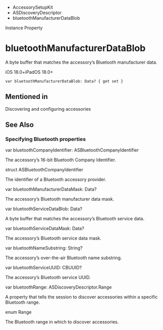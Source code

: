 

- AccessorySetupKit
- ASDiscoveryDescriptor
-  bluetoothManufacturerDataBlob 

Instance Property

# bluetoothManufacturerDataBlob

A byte buffer that matches the accessory’s Bluetooth manufacturer data.

iOS 18.0+iPadOS 18.0+

``` source
var bluetoothManufacturerDataBlob: Data? { get set }
```

## Mentioned in 

Discovering and configuring accessories

## See Also

### Specifying Bluetooth properties

var bluetoothCompanyIdentifier: ASBluetoothCompanyIdentifier

The accessory’s 16-bit Bluetooth Company Identifier.

struct ASBluetoothCompanyIdentifier

The identifier of a Bluetooth accessory provider.

var bluetoothManufacturerDataMask: Data?

The accessory’s Bluetooth manufacturer data mask.

var bluetoothServiceDataBlob: Data?

A byte buffer that matches the accessory’s Bluetooth service data.

var bluetoothServiceDataMask: Data?

The accessory’s Bluetooth service data mask.

var bluetoothNameSubstring: String?

The accessory’s over-the-air Bluetooth name substring.

var bluetoothServiceUUID: CBUUID?

The accessory’s Bluetooth service UUID.

var bluetoothRange: ASDiscoveryDescriptor.Range

A property that tells the session to discover accessories within a specific Bluetooth range.

enum Range

The Bluetooth range in which to discover accessories.

